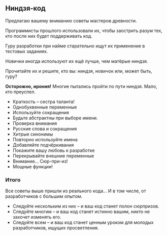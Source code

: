 ## Ниндзя-код
Предлагаю вашему вниманию советы мастеров древности.

Программисты прошлого использовали их, чтобы заострить разум тех, кто после них будет поддерживать код.

Гуру разработки при найме старательно ищут их применение в тестовых заданиях.

Новички иногда используют их ещё лучше, чем матёрые ниндзя.

Прочитайте их и решите, кто вы: ниндзя, новичок или, может быть, гуру?

**Осторожно, ирония!**
Многие пытались пройти по пути ниндзя. Мало, кто преуспел.

- Краткость – сестра таланта!
- Однобуквенные переменные
- Используйте сокращения
- Будьте абстрактны при выборе имени.
- Проверка внимания
- Русские слова и сокращения
- Хитрые синонимы
- Повторно используйте имена
- Добавляйте подчёркивания
- Покажите вашу любовь к разработке
- Перекрывайте внешние переменные
- Внимание… Сюр-при-из!
- Мощные функции!

### Итого
Все советы выше пришли из реального кода… И в том числе, от разработчиков с большим опытом.
* Следуйте нескольким из них – и ваш код станет полон сюрпризов.
* Следуйте многим – и ваш код станет истинно вашим, никто не захочет изменять его.
* Следуйте всем – и ваш код станет ценным уроком для молодых разработчиков, ищущих просветления.